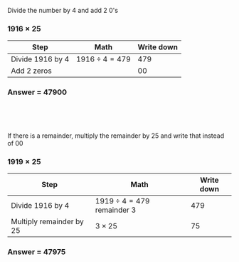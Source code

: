 Divide the number by 4 and add 2 0's

### $1916 \times 25$

| Step             | Math                | Write down |
| ---------------- | ------------------- | ---------- |
| Divide 1916 by 4 | $1916 \div 4 = 479$ | 479        |
| Add 2 zeros      |                     | 00         |

### Answer = 47900

&nbsp;

&nbsp;

If there is a remainder, multiply the remainder by 25 and write that instead of 00

### $1919 \times 25$

| Step                     | Math                                     | Write down |
| ------------------------ | ---------------------------------------- | ---------- |
| Divide 1916 by 4         | $1919 \div 4 = 479 \text{ remainder } 3$ | 479        |
| Multiply remainder by 25 | $3 \times 25$                            | 75         |

### Answer = 47975